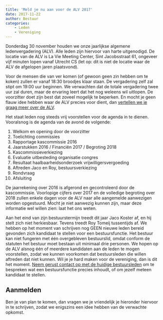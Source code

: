 ```yaml
---
title: 'Meld je nu aan voor de ALV 2017'
date: 2017-11-22
author: Bestuur
categories:
    - Leden
    - Vereniging
---
```


Donderdag 30 november houden we onze jaarlijkse algemene ledenvergadering (ALV). Alle leden zijn hiervoor van harte uitgenodigd. De locatie van de ALV is La Vie Meeting Center, Sint Jacobsstraat 61, ongeveer vijf minuten lopen vanaf Utrecht CS (let op: dit is niet de locatie waar de ALV de afgelopen jaren plaatsvond).

Voor de mensen die van ver komen (of gewoon geen zin hebben om te koken) zullen er vanaf 18:30 broodjes klaar staan. De vergadering zelf zal stipt om 19:00 uur beginnen. We verwachten dat de totale vergadering twee uur zal duren, maar de ervaring leert dat het nog weleens wil uitlopen. De voorzitter doet zijn best dat zoveel mogelijk te beperken. En mocht je geen flauw idee hebben waar de ALV precies voor dient, dan [vertellen we je graag meer over de ALV](https://fronteers.nl/vereniging/alv).

Het staat leden nog steeds vrij voorstellen voor de agenda in te dienen. Vooralsnog is de agenda van de avond de volgende:

1. Welkom en opening door de voorzitter
2. Toelichting commissies
3. Rapportage kascommissie 2016
4. Jaarstukken 2016 / Financiën 2017 / Begroting 2018
5. Kascommissieverkiezing
6. Evaluatie uitbesteding organisatie congres
7. Resultaat haalbaarheidsonderzoek vrijwilligersvergoeding
8. Aftreden Jaco en Roy, bestuursverkiezing
9. Rondvraag
10. Afsluiting

De jaarrekening over 2016 is afgerond en gecontroleerd door de kascommissie. Voorlopige cijfers over 2017 en de volledige begroting over 2018 zullen enkele dagen voor de ALV naar alle aangemelde aanwezigen worden opgestuurd. Mocht je niet aanwezig kunnen zijn, maar deze informatie wel willen zien: laat het ons weten.

Aan het eind van zijn bestuurstermijn treedt dit jaar Jaco Koster af, en hij stelt zich niet herkiesbaar. Tevens treedt Roy Tomeij tussentijds af. We hebben op het moment van schrijven nog GEEN nieuwe leden bereid gevonden zich kandidaat te stellen voor een bestuursfunctie. Het bestuur kan niet fungeren met één overgebleven bestuurslid, omdat conform de statuten het bestuur moet bestaan uit minimaal drie personen. We hopen op de ALV alsnog één of meerdere kandidaten aan de leden te mogen voorstellen, zodat we kunnen voorkomen dat bestuursleden die willen aftreden dat niet kunnen. Wil je je hard maken voor de vereniging, dan is dit het moment. [Neem gerust contact op met de huidige bestuursleden](mailto:bestuur@lists.fronteers.nl) om te bespreken wat een bestuursfunctie precies inhoudt, of om jezelf meteen kandidaat te stellen.

## Aanmelden

Ben je van plan te komen, dan vragen we je vriendelijk je hieronder hiervoor in te schrijven, zodat we enigszins een idee hebben van de verwachte opkomst.
